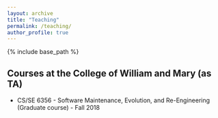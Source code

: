 ```yaml
---
layout: archive
title: "Teaching"
permalink: /teaching/
author_profile: true
---
```


{% include base_path %}


## Courses at the College of William and Mary (as TA)

* CS/SE 6356 - Software Maintenance, Evolution, and Re-Engineering (Graduate course) - Fall 2018

